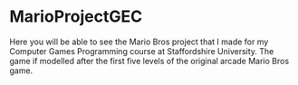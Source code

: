 # MarioProjectGEC
Here you will be able to see the Mario Bros project that I made for my Computer Games Programming course at Staffordshire University. The game if modelled after the first five levels of the original arcade Mario Bros game.
